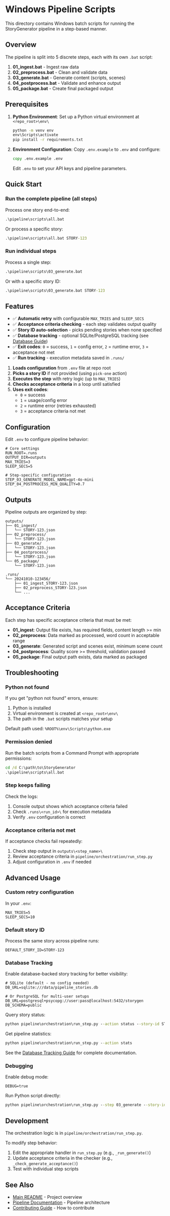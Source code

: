# Windows Pipeline Scripts

This directory contains Windows batch scripts for running the StoryGenerator pipeline in a step-based manner.

## Overview

The pipeline is split into 5 discrete steps, each with its own `.bat` script:

1. **01_ingest.bat** - Ingest raw data
2. **02_preprocess.bat** - Clean and validate data  
3. **03_generate.bat** - Generate content (scripts, scenes)
4. **04_postprocess.bat** - Validate and enhance output
5. **05_package.bat** - Create final packaged output

## Prerequisites

1. **Python Environment**: Set up a Python virtual environment at `<repo_root>\env\`
   ```cmd
   python -m venv env
   env\Scripts\activate
   pip install -r requirements.txt
   ```

2. **Environment Configuration**: Copy `.env.example` to `.env` and configure:
   ```cmd
   copy .env.example .env
   ```
   
   Edit `.env` to set your API keys and pipeline parameters.

## Quick Start

### Run the complete pipeline (all steps)

Process one story end-to-end:

```cmd
.\pipeline\scripts\all.bat
```

Or process a specific story:

```cmd
.\pipeline\scripts\all.bat STORY-123
```

### Run individual steps

Process a single step:

```cmd
.\pipeline\scripts\03_generate.bat
```

Or with a specific story ID:

```cmd
.\pipeline\scripts\03_generate.bat STORY-123
```

## Features

- ✅ **Automatic retry** with configurable `MAX_TRIES` and `SLEEP_SECS`
- ✅ **Acceptance criteria checking** - each step validates output quality
- ✅ **Story ID auto-selection** - picks pending stories when none specified
- ✅ **Database tracking** - optional SQLite/PostgreSQL tracking (see [Database Guide](../DATABASE_TRACKING.md))
- ✅ **Exit codes**: `0` = success, `1` = config error, `2` = runtime error, `3` = acceptance not met
- ✅ **Run tracking** - execution metadata saved in `.runs/`

1. **Loads configuration** from `.env` file at repo root
2. **Picks a story ID** if not provided (using `pick-one` action)
3. **Executes the step** with retry logic (up to `MAX_TRIES`)
4. **Checks acceptance criteria** in a loop until satisfied
5. **Uses exit codes**: 
   - `0` = success
   - `1` = usage/config error
   - `2` = runtime error (retries exhausted)
   - `3` = acceptance criteria not met

## Configuration

Edit `.env` to configure pipeline behavior:

```env
# Core settings
RUN_ROOT=.runs
OUTPUT_DIR=outputs
MAX_TRIES=3
SLEEP_SECS=5

# Step-specific configuration
STEP_03_GENERATE_MODEL_NAME=gpt-4o-mini
STEP_04_POSTPROCESS_MIN_QUALITY=0.7
```

## Outputs

Pipeline outputs are organized by step:

```
outputs/
├── 01_ingest/
│   └── STORY-123.json
├── 02_preprocess/
│   └── STORY-123.json
├── 03_generate/
│   └── STORY-123.json
├── 04_postprocess/
│   └── STORY-123.json
└── 05_package/
    └── STORY-123.json

.runs/
└── 20241010-123456/
    ├── 01_ingest_STORY-123.json
    ├── 02_preprocess_STORY-123.json
    └── ...
```

## Acceptance Criteria

Each step has specific acceptance criteria that must be met:

- **01_ingest**: Output file exists, has required fields, content length >= min
- **02_preprocess**: Data marked as processed, word count in acceptable range
- **03_generate**: Generated script and scenes exist, minimum scene count
- **04_postprocess**: Quality score >= threshold, validation passed
- **05_package**: Final output path exists, data marked as packaged

## Troubleshooting

### Python not found

If you get "python not found" errors, ensure:
1. Python is installed
2. Virtual environment is created at `<repo_root>\env\`
3. The path in the `.bat` scripts matches your setup

Default path used: `%ROOT%\env\Scripts\python.exe`

### Permission denied

Run the batch scripts from a Command Prompt with appropriate permissions:

```cmd
cd /d C:\path\to\StoryGenerator
.\pipeline\scripts\all.bat
```

### Step keeps failing

Check the logs:
1. Console output shows which acceptance criteria failed
2. Check `.runs\<run_id>\` for execution metadata
3. Verify `.env` configuration is correct

### Acceptance criteria not met

If acceptance checks fail repeatedly:
1. Check step output in `outputs\<step_name>\`
2. Review acceptance criteria in `pipeline/orchestration/run_step.py`
3. Adjust configuration in `.env` if needed

## Advanced Usage

### Custom retry configuration

In your `.env`:

```env
MAX_TRIES=5
SLEEP_SECS=10
```

### Default story ID

Process the same story across pipeline runs:

```env
DEFAULT_STORY_ID=STORY-123
```

### Database Tracking

Enable database-backed story tracking for better visibility:

```env
# SQLite (default - no config needed)
DB_URL=sqlite:///data/pipeline_stories.db

# Or PostgreSQL for multi-user setups
DB_URL=postgresql+psycopg://user:pass@localhost:5432/storygen
DB_SCHEMA=public
```

Query story status:
```cmd
python pipeline\orchestration\run_step.py --action status --story-id STORY-123
```

Get pipeline statistics:
```cmd
python pipeline\orchestration\run_step.py --action stats
```

See the [Database Tracking Guide](../DATABASE_TRACKING.md) for complete documentation.

### Debugging

Enable debug mode:

```env
DEBUG=true
```

Run Python script directly:

```cmd
python pipeline\orchestration\run_step.py --step 03_generate --story-id STORY-123 --action run
```

## Development

The orchestration logic is in `pipeline/orchestration/run_step.py`.

To modify step behavior:
1. Edit the appropriate handler in `run_step.py` (e.g., `_run_generate()`)
2. Update acceptance criteria in the checker (e.g., `_check_generate_acceptance()`)
3. Test with individual step scripts

## See Also

- [Main README](../../README.md) - Project overview
- [Pipeline Documentation](../../docs/pipeline/PIPELINE.md) - Pipeline architecture
- [Contributing Guide](../../CONTRIBUTING.md) - How to contribute
